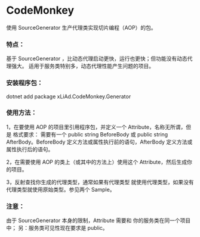 # CodeMonkey
使用 SourceGenerator 生产代理类实现切片编程（AOP）的包。

### 特点：

基于 SourceGenerator ，比动态代理启动更快，运行也更快；但功能没有动态代理强大。 适用于服务类特别多，动态代理性能产生问题的项目。


### 安装程序包：

dotnet add package xLiAd.CodeMonkey.Generator

### 使用方法：

1，在要使用 AOP 的项目里引用程序包，并定义一个 Attribute，名称无所谓，但是 格式要求： 需要有一个 public string BeforeBody 或 public string AfterBody。BeforeBody 定义方法或属性执行前的语句，AfterBody 定义方法或属性执行后的语句。

2，在需要使用 AOP 的类上（或其中的方法上）使用这个 Attribute，然后生成你的项目。

3，反射查找你生成的代理类型，通常如果有代理类型 就使用代理类型，如果没有代理类型就使用原始类型。参见两个 Sample。

### 注意：
由于 SourceGenerator 本身的限制，Attribute 需要和 你的服务类在同一个项目中；
另：服务类可见性现在要求是 public。